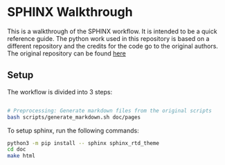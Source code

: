 # SPHINX Walkthrough

This is a walkthrough of the SPHINX workflow. It is intended to be a quick reference guide. The python work used in this repository is based on a different repository and the credits for the code go to the original authors. The original repository can be found [here](https://github.com/cherkavi/python-utilities)

## Setup

The workflow is divided into 3 steps:

```bash

# Preprocessing: Generate markdown files from the original scripts
bash scripts/generate_markdown.sh doc/pages
```

To setup sphinx, run the following commands:

```bash
python3 -m pip install -- sphinx sphinx_rtd_theme
cd doc
make html
```

